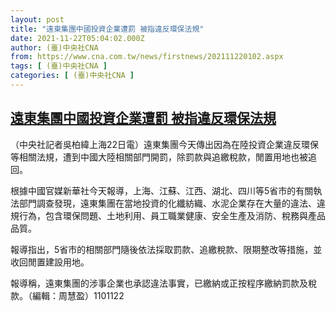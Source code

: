 ```yaml
---
layout: post
title: "遠東集團中國投資企業遭罰 被指違反環保法規"
date: 2021-11-22T05:04:02.000Z
author: (臺)中央社CNA
from: https://www.cna.com.tw/news/firstnews/202111220102.aspx
tags: [ (臺)中央社CNA ]
categories: [ (臺)中央社CNA ]
---
```

<!--1637557442000-->
[遠東集團中國投資企業遭罰 被指違反環保法規](https://www.cna.com.tw/news/firstnews/202111220102.aspx)
------

<div>
<div></div><div><p>（中央社記者吳柏緯上海22日電）遠東集團今天傳出因為在陸投資企業違反環保等相關法規，遭到中國大陸相關部門開罰，除罰款與追繳稅款，閒置用地也被追回。</p><p>根據中國官媒新華社今天報導，上海、江蘇、江西、湖北、四川等5省市的有關執法部門調查發現，遠東集團在當地投資的化纖紡織、水泥企業存在大量的違法、違規行為，包含環保問題、土地利用、員工職業健康、安全生產及消防、稅務與產品品質。</p><p>報導指出，5省市的相關部門隨後依法採取罰款、追繳稅款、限期整改等措施，並收回閒置建設用地。</p><p>報導稱，遠東集團的涉事企業也承認違法事實，已繳納或正按程序繳納罰款及稅款。（編輯：周慧盈）1101122</p></div>
</div>

